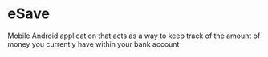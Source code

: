 # eSave
Mobile Android application that acts as a way to keep track of the amount of money you currently have within your bank account
